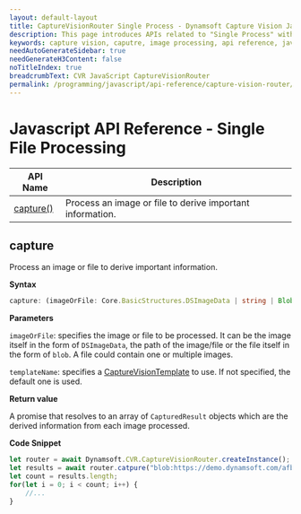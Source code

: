 ```yaml
---
layout: default-layout
title: CaptureVisionRouter Single Process - Dynamsoft Capture Vision JavaScript Edition API
description: This page introduces APIs related to "Single Process" with Dynamsoft Capture Vision JavaScript Edition.
keywords: capture vision, caputre, image processing, api reference, javascript, js
needAutoGenerateSidebar: true
needGenerateH3Content: false
noTitleIndex: true
breadcrumbText: CVR JavaScript CaptureVisionRouter
permalink: /programming/javascript/api-reference/capture-vision-router/single-file-processing.html
---
```


# Javascript API Reference - Single File Processing

| API Name              | Description                                               |
| --------------------- | --------------------------------------------------------- |
| [capture()](#capture) | Process an image or file to derive important information. |

## capture

Process an image or file to derive important information.

**Syntax**

```typescript
capture: (imageOrFile: Core.BasicStructures.DSImageData | string | Blob, templateName?: string) => Promise<Array<Core.BasicStructures.CapturedResult>>;
```

**Parameters**

`imageOrFile`: specifies the image or file to be processed. It can be the image itself in the form of `DSImageData`, the path of the image/file or the file itself in the form of `blob`. A file could contain one or multiple images.

`templateName`: specifies a [CaptureVisionTemplate](parameterFile/capture-vision-template.md) to use. If not specified, the default one is used.

**Return value**

A promise that resolves to an array of `CapturedResult` objects which are the derived information from each image processed.

**Code Snippet**

```ts
let router = await Dynamsoft.CVR.CaptureVisionRouter.createInstance();
let results = await router.catpure("blob:https://demo.dynamsoft.com/afb84bd2-e8cb-4b96-92b6-36dc89783692", "Read-Barcodes");
let count = results.length;
for(let i = 0; i < count; i++) {
    //...
}
```
